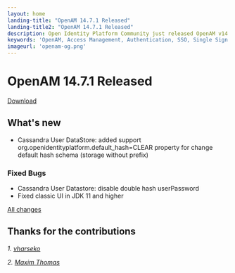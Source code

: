 ```yaml
---
layout: home
landing-title: "OpenAM 14.7.1 Released"
landing-title2: "OpenAM 14.7.1 Released"
description: Open Identity Platform Community just released OpenAM v14.7.1
keywords: 'OpenAM, Access Management, Authentication, SSO, Single Sign On, Open Identity Platform, Release'
imageurl: 'openam-og.png'
---
```

# OpenAM 14.7.1 Released
[Download](https://github.com/OpenIdentityPlatform/OpenAM/releases/tag/14.7.1)
## What's new
* Cassandra User DataStore: added support org.openidentityplatform.default_hash=CLEAR property for change default hash schema (storage without prefix)

### Fixed Bugs
* Cassandra User Datastore: disable double hash userPassword
* Fixed classic UI in JDK 11 and higher


[All changes](https://github.com/OpenIdentityPlatform/OpenAM/compare/14.7.0...14.7.1)
## Thanks for the contributions
<i id="vharseko"><i>1. <a href="https://github.com/vharseko" target="_blank">vharseko</a></i>

<i id="maximthomas"><i>2. <a href="https://github.com/maximthomas" target="_blank">Maxim Thomas</a></i>

